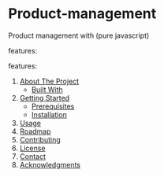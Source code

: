 # Product-management
Product management with (pure javascript)

features:


  <summary>features:</summary>
  <ol>
    <li>
      <a href="#">About The Project</a>
      <ul>
        <li><a href="#">Built With</a></li>
      </ul>
    </li>
    <li>
      <a href="#">Getting Started</a>
      <ul>
        <li><a href="#">Prerequisites</a></li>
        <li><a href="#">Installation</a></li>
      </ul>
    </li>
    <li><a href="#">Usage</a></li>
    <li><a href="#">Roadmap</a></li>
    <li><a href="#">Contributing</a></li>
    <li><a href="#">License</a></li>
    <li><a href="#">Contact</a></li>
    <li><a href="#">Acknowledgments</a></li>
  </ol>

